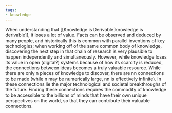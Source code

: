 ```yaml
---
tags:
- knowledge
---
```

When understanding that [[Knowledge is Derivable|knowledge is derivable]], it loses a lot of value. Facts can be observed and deduced by many people, and historically this is common with parallel inventions of key technologies; when working off of the same common body of knowledge, discovering the next step in that chain of research is very plausible to happen independently and simultaneously. However, while knowledge loses its value in open (digital?) systems because of how its scarcity is reduced, the connections between ideas becomes a truly valuable resource. While there are only n pieces of knowledge to discover, there are nn connections to be made (while n may be numerically large, nn is effectively infinite). In these connections lie the major technological and societal breakthroughs of the future. Finding these connections requires the commodity of knowledge to be accessible to the billions of minds that have their own unique perspectives on the world, so that they can contribute their valuable connections.